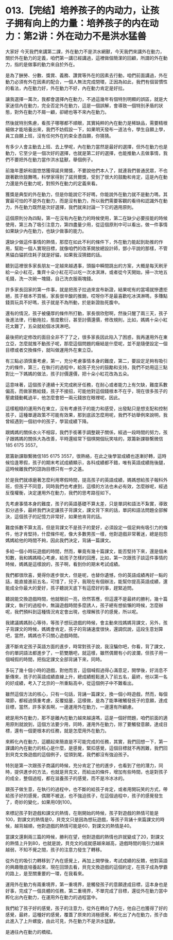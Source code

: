 # 013.【完结】培养孩子的内动力，让孩子拥有向上的力量：培养孩子的内在动力：第2讲：外在动力不是洪水猛兽

大家好 今天我們來講第二課，外在動力不是洪水網獸，今天我們來講外在動力，關於外在動力的定義，咱們第一講已經講過，這裡做個簡潔的回顧，所謂的外在動力，指的是做事的動力來自於外在。

是為了酬勞、分數、獎賞、義務、讚賞等外在的因素去行動，咱們前面講過，外在動力必須有外在因素的配合，一個人無法完成閉環，正因為如此，我們有個習慣性的看法，內在動力好，外在動力不好，內在動力肯定是好拉。

讓我選擇一萬次，我都會選擇內在動力，不過這幾年有個特別明顯的誤區，就是大家迷信內在動力，完全否定外在動力，這是一個誤解，會導致一個特別矛盾的狀態，對外在動力不屑一顧，卻總也等不來內在動力。

然後就特別焦慮，看孩子哪哪都不順眼，其實純粹的內在動力是稀缺品，需要精根細做才能培養出來，我們不妨假設一下，如果明天發布一道法令，學生自願上學，員工自願上班，沒有任何外在約束全憑自願，你猜猜。

有多少人會主動去上班、去上學呢，內在動力當然是最好的選擇，但外在動力也是動力，它至少是一個次好的選擇，也就是第二好的選擇，也能推動人去做事情，我們不要把外在動力當作洪水猛獸，舉個例子。

前幾年墨妍和圖悠悠獲得諾貝爾獎，不要說他們本人了，就連我們普通民眾，不也跟著歡欣鼓舞嗎，科學家得到了諾貝爾獎，受到了很大的鼓勵和肯定，這是內在動力還是外在動力呢，對照外在動力的定義來看。

獲獎是典型的外在動力，但是你能說它不好嗎，你能說外在動力就不是動力嗎，其實最可怕的不是外在動力，而是沒有動力，所以我們需要客觀的看待和認識外在動力，外在動力既然是次好選擇，我們就來討論一下它的適用原則。

這個原則分為四點，第一在沒有內在動力的時候使用，第二在缺少必要技能的時候使用，第三為了吸引注意力，第四盡量少用，從這個原則中可以看出，做一件事情如果缺少內在動力，也缺少做事的能力。

還缺少做這件事情的熱情，那麼在如此不利的條件下，外在動力能起到助推的作用，幫助一個人實現目標，就像咱們的改革開放總設計師，鄧小平說的那樣，不管黑貓白貓抓住耗子就是好貓，如果我沒猜錯的話。

聽到這裡很多家長朋友一定越來越遇事，頭腦中瞬間跳出的方案，大概是每天刷牙給一朵小紅花，集齊十朵小紅花可以吃一次冰淇淋，或者從今天開始，掃一次地五毛錢，洗一次碗一塊錢，自己洗衣服兩塊錢。

許多家長回家的第一件事，就是把孩子拉過來宣布新證，結果呢有的當場就慘遭拒絕，孩子根本不買帳，家長很辛酸的推銷，哎呀你不是最喜歡吃冰淇淋嗎，多賺點錢買玩具不好嗎，孩子就是不為所動，於是新證胎死腹中。

還有的情況，孩子被優厚的條件所打動，家長很欣慰啊，然後只醒了兩三天，孩子後進法律，行動拖拉，態度敷衍，甚至討價還價，修改規則，比如，媽媽十朵小紅花太難了，五朵就給個冰淇淋吧。

最後把約定修改的面目全非不了了之，很多家長因此陷入了困惑，我再運用外在東立亞，怎麼就推不動孩子呢，那麼這個問題的癥結是什麼呢，並不是隨便設定一個目標或者交換條件，就叫做運用外在東立亞。

有三點必須慎重考慮，第一，充分考慮事情本身的難度，第二，要設定足夠有吸引力的條件，第三，在執行的過程中，給孩子充分的鼓勵和支持，我們不妨用這三點對比一下媽媽的做法，孩子討價還價，把十朵小紅花改為五朵。

這意味著，這個孩子連續十天完成刷牙任務，在耐心或者能力上有欠缺，難度系數偏高，而做家務給錢，孩子不接招，可能他對這個錢根本不在乎，現在很多孩子的壓歲錢動輒過半，他怎麼會把一兩元錢放在眼裡呢，因此。

這樣粗糙的運用外在東立，沒有考慮孩子的能力和感受，出發點只是想支配和控制孩子，這種單邊政策不可能有效果，那到底該怎麼用呢，我們不妨舉例來說明，我曾經遇到一個初中的孩子，學習成績下降。

跟媽媽的關係水火不相容，我們手銜著手調整親子關係，經過一段時間的努力，孩子跟媽媽的關係大為改善，平時還經常下個棋開個玩笑啥的，眾籌新課聯繫微信185 6175 3557。

眾籌新課聯繫微信185 6175 3557，很熱絡，在此之後學習成績也逐漸好轉，這時候恰逢寒假，孩子的期末考試成績顯示，各科成績都不錯，唯有英語成績拖後腿，這時候離我們的諮詢目標只有一步之遙。

於是我們就琢磨著怎麼利用寒假時間，提高孩子的英語成績，媽媽想給孩子報科外班，但孩子不同意，同時我們也考慮到，這樣的方法也未必有效，怎麼辦呢，經過反復權衡，決定運用外在動力，我們的思考路徑如下。

先考慮事情本身的難度，孩子的英語基礎不算太差，只是單詞和語法不紮實，導致扣分過多，最終我們決定讓孩子背課文，課文背下來的話，單詞和語法問題全部解決，這個孩子的記憶力非常好，如果他肯背的話。

難度係數不算太高，但是背課文不是孩子的愛好，必須設定一個足夠有吸引力的條件，他才肯堅持，什麼條件呢，像大多數男孩一樣，他對遊戲非常著迷，總是抱怨媽媽給他的時間不夠，因此我們決定，背誦一篇課文。

多給一個小時玩遊戲的時間，然而，畢竟有幾十篇課文，能否堅持下來，還是個未知數，我和媽媽精心考慮，給孩子怎樣的回應，比如，第一次跟孩子談這件事情的時候，媽媽是這樣說的，孩子啊，看到你的期末考試成績。

我們都很欣喜，覺得你進步很大，但是呢，也替你遺憾，你的英語成績再好一點的話，能直接進前五名，可惜了，兒子，我現在有個辦法，能幫你提高英語成績，還能成全你最大的愛好，孩子聽說天底下有這麼好的事，趕緊追問。

聽說能交換遊戲時間，他就眼前一亮，欣然答應，但這還不是最終的勝利，幾十篇課文，執行的過程中，無論遊戲時間多麼誘人，孩子總有想偷懶的時候，怎麼辦呢，我們預料到這種情況肯定會出現，也理解孩子的感覺，所以呢。

我建議媽媽耐心等待，等孩子想玩遊戲的時候，會主動來找媽媽背課文，另外，孩子背課文的時候，媽媽會肯定，孩子的背誦速度很快，還調侃說，這段生意划算吧，當然，媽媽也不只關心遊戲時間。

還不斷肯定孩子英語方面的進步，時常對孩子說，我沒騙你吧，你看，背了課文，你的單詞語法都進步了，一箭雙鵰吧，就這樣，雖然偶爾有小的波瀾，但孩子用一個喊假的時間，把指定課文全部背誦下來，同時。

多玩了幾十個小時的遊戲，對他而言，這個喊假過得心滿意足，開學後，好消息不斷傳來，孩子的英語成績直線上升，總成績輕鬆進入了前五名，最終，他以第一名的好成績，考入了北京的一所重點高中，從這個例子中不難看出。

雖然這個方法的核心，只有一句話，背誦一篇課文，換一個小時遊戲，然而，每個環節，都經過慎重考慮，反覆掂量，這樣做，是為了能準確觸發孩子的意願，達成目標，當然，許多家長啊，一邊運用外在動力，一邊還有所顧慮。

總是用外在動力，那不是離內在動力越來越遠嗎，這是一個好問題，咱們前面的適用原則就說到，這個方法要少用，同時，運用外在動力，除了要觸發意願，達成目標，還有一個更根本的任務，就是怎麼用外在動力。

來孵化內在動力，這聽起來簡直是不可能完成的任務，其實，我們回想一下，第一課講的內在動力的核心是什麼，是感覺，緊扣感覺，這個目標就不再困難，我們回到貝克文換遊戲的這個例子，從頭到尾，我們都沒有強迫孩子。

特別是第一次跟孩子商議的時候，充分肯定了他的進步，也看到了他的潛力，同時，提供進步的方法，也就是貝克文，而給出的條件，增加有些時間，也是對孩子的成全，整個過程，都在滋養孩子的感覺，而不是冷冰冰的。

跟孩子做生意，在執行的過程中，也不斷的給孩子肯定，或者用開玩笑的方式，帶給孩子好的感覺，偶爾不被送，也不強迫孩子，在這個過程中，孩子的感覺發生了，奇妙的變化，如果用0到100。

來標記孩子對遊戲和課文的熱情，在剛開始的時候，孩子對遊戲的熱情可能是100，對課文的熱情是0，貝克文只是因為想玩遊戲，等孩子背誦十來篇課文的時候，越背越順，他對遊戲的熱情可能是60，對課文的熱情是40。

當課文還剩兩三篇的時候，勝利在望，他對遊戲的熱情也許就變成了20，對課文的熱情上升到80，也就是說，貝克文的成就感越來越高，遊戲時間的吸引力越來越弱，不知不覺之間，孩子的注意力發生了轉移。

從外在的吸引力轉移到了內在感覺上，再加上開學後，考試成績的反饋，他對英語的興趣徹底培養起來，現在回頭去看，貝克文換遊戲的這個約定，在孩子成為學霸的路上，是至關重要的一環，在我看來。

運用外在動力有兩重境界，第一重境界，是觸發孩子的意願達成目標，這本身也是好事，完成了一個具體的任務，第二重境界，不單完成了目標，還從外在動力當中孵化出內在動力，在運用外在動力的過程當中。

我們給了孩子好的感覺，孩子的注意力，從外在轉向了內在，他自己也獲得了好的感覺，最終，這種好的感覺，覆蓋了原來的消極感覺，孵化出了內在動力，孩子由此進入了上升螺旋，由此可見，外在動力不是洪水猛獸。

是通往內在動力的橋樑。